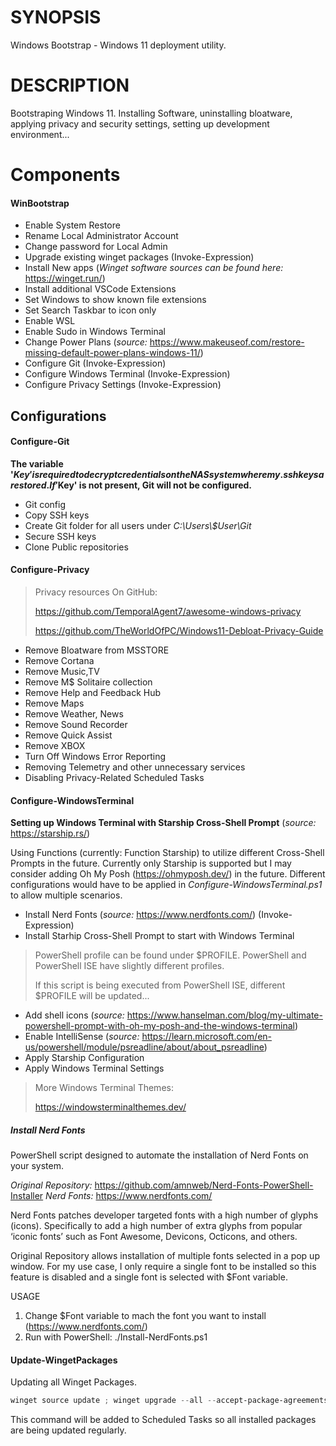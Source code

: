 # SYNOPSIS
Windows Bootstrap - Windows 11 deployment utility.
 
# DESCRIPTION
Bootstraping Windows 11. Installing Software, uninstalling bloatware, applying privacy and security settings, setting up development environment...

# Components

#### WinBootstrap

- Enable System Restore
- Rename Local Administrator Account
- Change password for Local Admin
- Upgrade existing winget packages (Invoke-Expression)
- Install New apps (*Winget software sources can be found here:* https://winget.run/)
- Install additional VSCode Extensions
- Set Windows to show known file extensions
- Set Search Taskbar to icon only
- Enable WSL
- Enable Sudo in Windows Terminal
- Change Power Plans (*source:* https://www.makeuseof.com/restore-missing-default-power-plans-windows-11/)
- Configure Git (Invoke-Expression)
- Configure Windows Terminal (Invoke-Expression)
- Configure Privacy Settings (Invoke-Expression)

## Configurations

#### Configure-Git

**The variable '$Key' is required to decrypt credentials on the NAS system where my .ssh keys are stored. If '$Key' is not present, Git will not be configured.**

- Git config
- Copy SSH keys
- Create Git folder for all users under *C:\Users\\$User\Git*
- Secure SSH keys
- Clone Public repositories

#### Configure-Privacy

> Privacy resources On GitHub:
>
> https://github.com/TemporalAgent7/awesome-windows-privacy
>
> https://github.com/TheWorldOfPC/Windows11-Debloat-Privacy-Guide

- Remove Bloatware from MSSTORE
- Remove Cortana
- Remove Music,TV
- Remove M$ Solitaire collection
- Remove Help and Feedback Hub
- Remove Maps
- Remove Weather, News
- Remove Sound Recorder
- Remove Quick Assist
- Remove XBOX
- Turn Off Windows Error Reporting
- Removing Telemetry and other unnecessary services
- Disabling Privacy-Related Scheduled Tasks

#### Configure-WindowsTerminal

**Setting up Windows Terminal with Starship Cross-Shell Prompt** (*source:* https://starship.rs/)

Using Functions (currently: Function Starship) to utilize different Cross-Shell Prompts in the future. Currently only Starship is supported but I may consider adding Oh My Posh (https://ohmyposh.dev/) in the future. Different configurations would have to be applied in *Configure-WindowsTerminal.ps1* to allow multiple scenarios.

- Install Nerd Fonts (*source:* https://www.nerdfonts.com/) (Invoke-Expression)
- Install Starhip Cross-Shell Prompt to start with Windows Terminal

> PowerShell profile can be found under $PROFILE. PowerShell and PowerShell ISE have slightly different profiles.
>
> If this script is being executed from PowerShell ISE, different $PROFILE will be updated...

- Add shell icons (*source:* https://www.hanselman.com/blog/my-ultimate-powershell-prompt-with-oh-my-posh-and-the-windows-terminal)
- Enable IntelliSense (*source:* https://learn.microsoft.com/en-us/powershell/module/psreadline/about/about_psreadline)
- Apply Starship Configuration
- Apply Windows Terminal Settings

> More Windows Terminal Themes:
> 
> https://windowsterminalthemes.dev/

##### Install Nerd Fonts

PowerShell script designed to automate the installation of Nerd Fonts on your system.

*Original Repository:* https://github.com/amnweb/Nerd-Fonts-PowerShell-Installer
*Nerd Fonts:* https://www.nerdfonts.com/

Nerd Fonts patches developer targeted fonts with a high number of glyphs (icons). 
Specifically to add a high number of extra glyphs from popular ‘iconic fonts’ such as 
Font Awesome, Devicons, Octicons, and others.

Original Repository allows installation of multiple fonts selected in a pop up window. 
For my use case, I only require a single font to be installed so this feature is disabled and a single font is selected with $Font variable.

USAGE
1. Change $Font variable to mach the font you want to install (https://www.nerdfonts.com/)
2. Run with PowerShell: ./Install-NerdFonts.ps1

#### Update-WingetPackages

Updating all Winget Packages.

```PowerShell
winget source update ; winget upgrade --all --accept-package-agreements --accept-source-agreements --silent
```

This command will be added to Scheduled Tasks so all installed packages are being updated regularly.